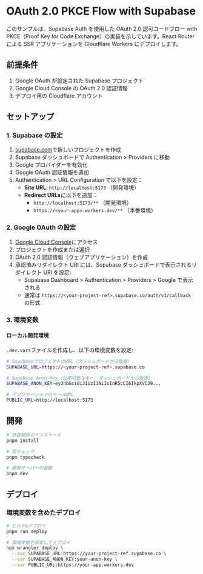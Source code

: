 # OAuth 2.0 PKCE Flow with Supabase

このサンプルは、Supabase Auth を使用した OAuth 2.0 認可コードフロー with PKCE（Proof Key for Code Exchange）の実装を示しています。React Router による SSR アプリケーションを Cloudflare Workers にデプロイします。

## 前提条件

1. Google OAuth が設定された Supabase プロジェクト
2. Google Cloud Console の OAuth 2.0 認証情報
3. デプロイ用の Cloudflare アカウント

## セットアップ

### 1. Supabase の設定

1. [supabase.com](https://supabase.com)で新しいプロジェクトを作成
2. Supabase ダッシュボードで Authentication > Providers に移動
3. Google プロバイダーを有効化
4. Google OAuth 認証情報を追加
5. Authentication > URL Configuration で以下を設定：
   - **Site URL**: `http://localhost:5173` （開発環境）
   - **Redirect URLs**に以下を追加：
     - `http://localhost:5173/**` （開発環境）
     - `https://<your-app>.workers.dev/**` （本番環境）

### 2. Google OAuth の設定

1. [Google Cloud Console](https://console.cloud.google.com)にアクセス
2. プロジェクトを作成または選択
3. OAuth 2.0 認証情報（ウェブアプリケーション）を作成
4. 承認済みリダイレクト URI には、Supabase ダッシュボードで表示されるリダイレクト URI を設定:
   - Supabase Dashboard > Authentication > Providers > Google で表示される
   - 通常は `https://<your-project-ref>.supabase.co/auth/v1/callback` の形式

### 3. 環境変数

#### ローカル開発環境

`.dev.vars`ファイルを作成し、以下の環境変数を設定:

```bash
# SupabaseプロジェクトのURL（ダッシュボードから取得）
SUPABASE_URL=https://<your-project-ref>.supabase.co

# Supabase Anon Key（公開可能なキー、ダッシュボードから取得）
SUPABASE_ANON_KEY=eyJhbGciOiJIUzI1NiIsInR5cCI6IkpXVCJ9...

# アプリケーションのベースURL
PUBLIC_URL=http://localhost:5173
```

## 開発

```bash
# 依存関係のインストール
pnpm install

# 型チェック
pnpm typecheck

# 開発サーバーの起動
pnpm dev
```

## デプロイ

### 環境変数を含めたデプロイ

```bash
# ビルド&デプロイ
pnpm run deploy

# 環境変数を設定してデプロイ
npx wrangler deploy \
  --var SUPABASE_URL:https://your-project-ref.supabase.co \
  --var SUPABASE_ANON_KEY:your-anon-key \
  --var PUBLIC_URL:https://your-app.workers.dev
```
